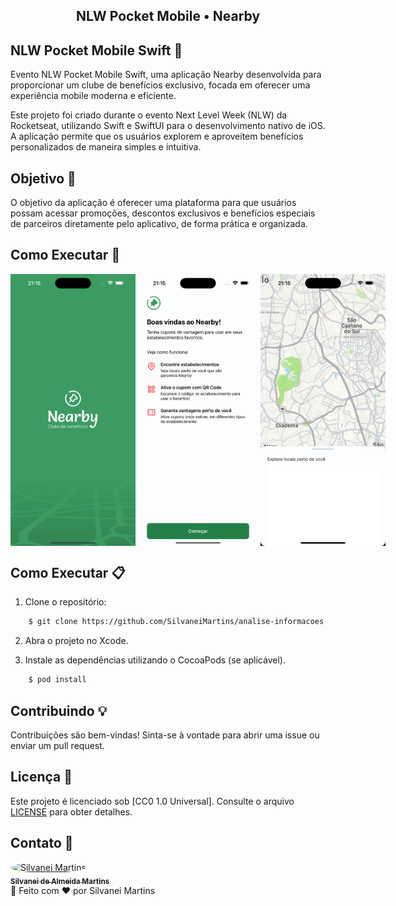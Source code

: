 <h2 align="center">
    NLW Pocket Mobile • Nearby
</h2>

## NLW Pocket Mobile Swift 📱

Evento NLW Pocket Mobile Swift, uma aplicação Nearby desenvolvida para proporcionar um clube de benefícios exclusivo, focada em oferecer uma experiência mobile moderna e eficiente.

Este projeto foi criado durante o evento Next Level Week (NLW) da Rocketseat, utilizando Swift e SwiftUI para o desenvolvimento nativo de iOS. A aplicação permite que os usuários explorem e aproveitem benefícios personalizados de maneira simples e intuitiva.

## Objetivo 🎯

O objetivo da aplicação é oferecer uma plataforma para que usuários possam acessar promoções, descontos exclusivos e benefícios especiais de parceiros diretamente pelo aplicativo, de forma prática e organizada.

## Como Executar 📱

<div style="display: flex; justify-content: space-around;">
    <img src="./prints/print1.png" alt="Image 1" width="200"/>
    <img src="./prints/print2.png" alt="Image 2" width="200"/>
    <img src="./prints/print3.png" alt="Image 3" width="200"/>
</div>

## Como Executar 📋

1. Clone o repositório:

```bash
    $ git clone https://github.com/SilvaneiMartins/analise-informacoes
```

2. Abra o projeto no Xcode.

3. Instale as dependências utilizando o CocoaPods (se aplicável).

```bash
    $ pod install
```

## Contribuindo 💡

Contribuições são bem-vindas! Sinta-se à vontade para abrir uma issue ou enviar um pull request.

## Licença 📝

Este projeto é licenciado sob [CC0 1.0 Universal]. Consulte o arquivo [LICENSE](https://github.com/SilvaneiMartins/analise-informacoes/blob/master/LICENSE) para obter detalhes.

## Contato 📩

<a href="https://github.com/SilvaneiMartins">
    <img
        style="border-radius:50%"
        src="https://github.com/SilvaneiMartins.png"
        width="100px;"
        alt="Silvanei Martins"
    />
    <br />
    <sub>
        <b>Silvanei de Almeida Martins</b>
    </sub>
</a>
     <a href="https://github.com/SilvaneiMartins" title="Silvanei martins" >
 </a>
<br />
🚀 Feito com ❤️ por Silvanei Martins

